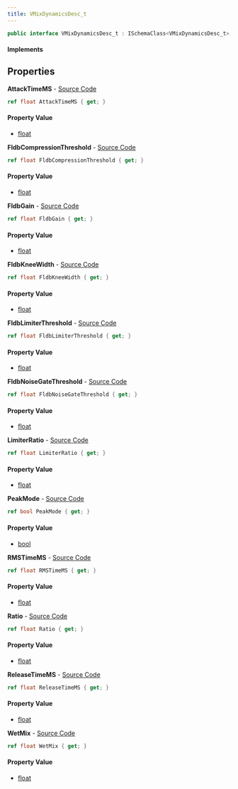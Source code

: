 ```yaml
---
title: VMixDynamicsDesc_t
---
```


```csharp
public interface VMixDynamicsDesc_t : ISchemaClass<VMixDynamicsDesc_t>, ISchemaField, ISchemaClass, INativeHandle
```

#### Implements

## Properties

**AttackTimeMS** - [Source Code](https://github.com/swiftly-solution/swiftlys2/blob/main/managed/src/SwiftlyS2.Generated/Schemas/Interfaces/VMixDynamicsDesc_t.cs#L30)

```csharp
ref float AttackTimeMS { get; }
```

#### Property Value

- [float](https://learn.microsoft.com/dotnet/api/system.single)

**FldbCompressionThreshold** - [Source Code](https://github.com/swiftly-solution/swiftlys2/blob/main/managed/src/SwiftlyS2.Generated/Schemas/Interfaces/VMixDynamicsDesc_t.cs#L20)

```csharp
ref float FldbCompressionThreshold { get; }
```

#### Property Value

- [float](https://learn.microsoft.com/dotnet/api/system.single)

**FldbGain** - [Source Code](https://github.com/swiftly-solution/swiftlys2/blob/main/managed/src/SwiftlyS2.Generated/Schemas/Interfaces/VMixDynamicsDesc_t.cs#L16)

```csharp
ref float FldbGain { get; }
```

#### Property Value

- [float](https://learn.microsoft.com/dotnet/api/system.single)

**FldbKneeWidth** - [Source Code](https://github.com/swiftly-solution/swiftlys2/blob/main/managed/src/SwiftlyS2.Generated/Schemas/Interfaces/VMixDynamicsDesc_t.cs#L24)

```csharp
ref float FldbKneeWidth { get; }
```

#### Property Value

- [float](https://learn.microsoft.com/dotnet/api/system.single)

**FldbLimiterThreshold** - [Source Code](https://github.com/swiftly-solution/swiftlys2/blob/main/managed/src/SwiftlyS2.Generated/Schemas/Interfaces/VMixDynamicsDesc_t.cs#L22)

```csharp
ref float FldbLimiterThreshold { get; }
```

#### Property Value

- [float](https://learn.microsoft.com/dotnet/api/system.single)

**FldbNoiseGateThreshold** - [Source Code](https://github.com/swiftly-solution/swiftlys2/blob/main/managed/src/SwiftlyS2.Generated/Schemas/Interfaces/VMixDynamicsDesc_t.cs#L18)

```csharp
ref float FldbNoiseGateThreshold { get; }
```

#### Property Value

- [float](https://learn.microsoft.com/dotnet/api/system.single)

**LimiterRatio** - [Source Code](https://github.com/swiftly-solution/swiftlys2/blob/main/managed/src/SwiftlyS2.Generated/Schemas/Interfaces/VMixDynamicsDesc_t.cs#L28)

```csharp
ref float LimiterRatio { get; }
```

#### Property Value

- [float](https://learn.microsoft.com/dotnet/api/system.single)

**PeakMode** - [Source Code](https://github.com/swiftly-solution/swiftlys2/blob/main/managed/src/SwiftlyS2.Generated/Schemas/Interfaces/VMixDynamicsDesc_t.cs#L38)

```csharp
ref bool PeakMode { get; }
```

#### Property Value

- [bool](https://learn.microsoft.com/dotnet/api/system.boolean)

**RMSTimeMS** - [Source Code](https://github.com/swiftly-solution/swiftlys2/blob/main/managed/src/SwiftlyS2.Generated/Schemas/Interfaces/VMixDynamicsDesc_t.cs#L34)

```csharp
ref float RMSTimeMS { get; }
```

#### Property Value

- [float](https://learn.microsoft.com/dotnet/api/system.single)

**Ratio** - [Source Code](https://github.com/swiftly-solution/swiftlys2/blob/main/managed/src/SwiftlyS2.Generated/Schemas/Interfaces/VMixDynamicsDesc_t.cs#L26)

```csharp
ref float Ratio { get; }
```

#### Property Value

- [float](https://learn.microsoft.com/dotnet/api/system.single)

**ReleaseTimeMS** - [Source Code](https://github.com/swiftly-solution/swiftlys2/blob/main/managed/src/SwiftlyS2.Generated/Schemas/Interfaces/VMixDynamicsDesc_t.cs#L32)

```csharp
ref float ReleaseTimeMS { get; }
```

#### Property Value

- [float](https://learn.microsoft.com/dotnet/api/system.single)

**WetMix** - [Source Code](https://github.com/swiftly-solution/swiftlys2/blob/main/managed/src/SwiftlyS2.Generated/Schemas/Interfaces/VMixDynamicsDesc_t.cs#L36)

```csharp
ref float WetMix { get; }
```

#### Property Value

- [float](https://learn.microsoft.com/dotnet/api/system.single)

